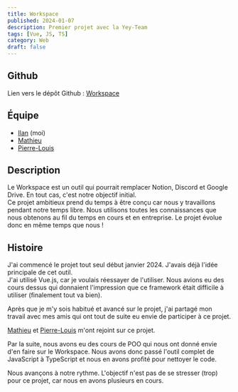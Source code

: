 ```yaml
---
title: Workspace
published: 2024-01-07
description: Premier projet avec la Yey-Team
tags: [Vue, JS, TS]
category: Web
draft: false
---
```


<!-- # Workspace -->

## Github

Lien vers le dépôt Github : [Workspace](https://github.com/yey-team/workspace)

## Équipe

- [Ilan](https://github.com/IlanOu) (moi)
- [Mathieu](https://github.com/math-pixel)
- [Pierre-Louis](https://github.com/P-Lrou)

## Description

Le Workspace est un outil qui pourrait remplacer Notion, Discord et Google Drive. En tout cas, c'est notre objectif initial.
<br/>
Ce projet ambitieux prend du temps à être conçu car nous y travaillons pendant notre temps libre.
Nous utilisons toutes les connaissances que nous obtenons au fil du temps en cours et en entreprise.
Le projet évolue donc en même temps que nous !

## Histoire

J'ai commencé le projet tout seul début janvier 2024. J'avais déjà l'idée principale de cet outil.
<br/>
J'ai utilisé Vue.js, car je voulais réessayer de l'utiliser. Nous avions eu des cours dessus qui donnaient l'impression que ce framework était difficile à utiliser (finalement tout va bien).

Après que je m'y sois habitué et avancé sur le projet, j'ai partagé mon travail avec mes amis qui ont tout de suite eu envie de participer à ce projet.

[Mathieu](https://github.com/math-pixel) et [Pierre-Louis](https://github.com/P-Lrou) m'ont rejoint sur ce projet.

Par la suite, nous avons eu des cours de POO qui nous ont donné envie d'en faire sur le Workspace. Nous avons donc passé l'outil complet de JavaScript à TypeScript et nous en avons profité pour nettoyer le code.

Nous avançons à notre rythme. L'objectif n'est pas de se stresser (trop) pour ce projet, car nous en avons plusieurs en cours.

